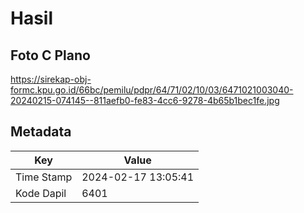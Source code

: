 # Hasil

## Foto C Plano

https://sirekap-obj-formc.kpu.go.id/66bc/pemilu/pdpr/64/71/02/10/03/6471021003040-20240215-074145--811aefb0-fe83-4cc6-9278-4b65b1bec1fe.jpg


## Metadata

| Key        | Value               |
| ---------- | ------------------- |
| Time Stamp | 2024-02-17 13:05:41 |
| Kode Dapil | 6401                |



